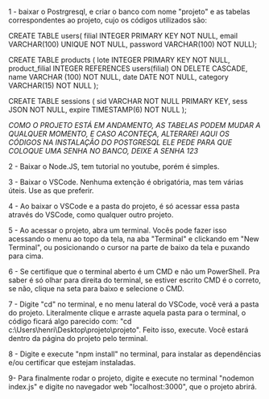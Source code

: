 1 - baixar o Postrgresql, e criar o banco com nome "projeto" e as tabelas correspondentes ao projeto, cujo os códigos utilizados são: 

CREATE TABLE users(
filial INTEGER PRIMARY KEY NOT NULL,
email VARCHAR(100) UNIQUE NOT NULL,
password VARCHAR(100) NOT NULL);

CREATE TABLE products (
lote INTEGER PRIMARY KEY NOT NULL,
product_filial INTEGER REFERENCES users(filial) ON DELETE CASCADE,
name VARCHAR (100) NOT NULL,
date DATE NOT NULL,
category VARCHAR(15) NOT NULL
);

CREATE TABLE sessions (
    sid VARCHAR NOT NULL PRIMARY KEY,
    sess JSON NOT NULL,
    expire TIMESTAMP(6) NOT NULL
);

*COMO O PROJETO ESTÁ EM ANDAMENTO, AS TABELAS PODEM MUDAR A QUALQUER MOMENTO, E CASO ACONTEÇA, ALTERAREI AQUI OS CÓDIGOS*
*NA INSTALAÇÃO DO POSTGRESQL ELE PEDE PARA QUE COLOQUE UMA SENHA NO BANCO, DEIXE A SENHA 123*

2 - Baixar o Node.JS, tem tutorial no youtube, porém é simples.

3 - Baixar o VSCode. Nenhuma extenção é obrigatória, mas tem várias úteis. Use as que preferir.

4 - Ao baixar o VSCode e a pasta do projeto, é só acessar essa pasta através do VSCode, como qualquer outro projeto.

5 - Ao acessar o projeto, abra um terminal. Vocês pode fazer isso acessando o menu ao topo da tela, na aba "Terminal" e clickando em "New Terminal", ou posicionando o cursor na parte de baixo da tela e puxando para cima.

6 - Se certifique que o terminal aberto é um CMD e não um PowerShell. Pra saber é só olhar para direita do terminal, se estiver escrito CMD é o correto, se não, clique na seta para baixo e selecione o CMD. 

7 - Digite "cd" no terminal, e no menu lateral do VSCode, você verá a pasta do projeto. Literalmente clique e arraste aquela pasta para o terminal, o código ficará algo parecido com: "cd c:\Users\henri\Desktop\projeto\projeto". Feito isso, execute. Você estará dentro da página do projeto pelo terminal. 

8 - Digite e execute "npm install" no terminal, para instalar as dependências e/ou certificar que estejam instaladas.

9- Para finalmente rodar o projeto, digite e execute no terminal "nodemon index.js" e digite no navegador web "localhost:3000", que o projeto abrirá.

